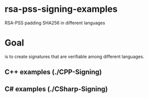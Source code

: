 # rsa-pss-signing-examples
RSA-PSS padding SHA256 in different languages

# Goal
is to create signatures that are verifiable among different languages.

## C++ examples (./CPP-Signing)

## C# examples (./CSharp-Signing)